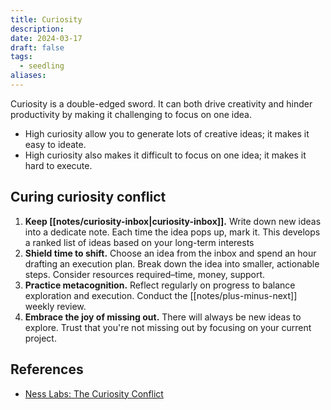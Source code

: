 ```yaml
---
title: Curiosity
description: 
date: 2024-03-17
draft: false
tags:
  - seedling
aliases:
---
```


Curiosity is a double-edged sword. It can both drive creativity and hinder productivity by making it challenging to focus on one idea.

- High curiosity allow you to generate lots of creative ideas; it makes it easy to ideate.
- High curiosity also makes it difficult to focus on one idea; it makes it hard to execute.

## Curing curiosity conflict

1. **Keep  [[notes/curiosity-inbox|curiosity-inbox]].** Write down new ideas into a dedicate note. Each time the idea pops up, mark it. This develops a ranked list of ideas based on your long-term interests
2. **Shield time to shift.** Choose an idea from the inbox and spend an hour drafting an execution plan. Break down the idea into smaller, actionable steps. Consider resources required–time, money, support.
3. **Practice metacognition.** Reflect regularly on progress to balance exploration and execution. Conduct the [[notes/plus-minus-next]] weekly review.
4. **Embrace the joy of missing out.** There will always be new ideas to explore. Trust that you're not missing out by focusing on your current project.

## References

- [Ness Labs: The Curiosity Conflict](https://nesslabs.com/curiosity-conflict)
